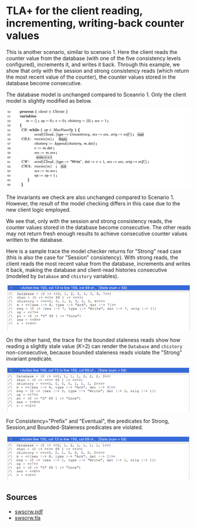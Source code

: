 # TLA+ for the client reading, incrementing, writing-back counter values

This is another scenario, similar to scenario 1. Here the client reads the counter value from the database (with one of the five consistency levels configured), increments it, and writes it back. Through this example, we show that only with the session and strong consistency reads (which return the most recent value of the counter), the counter values stored in the database become consecutive.

The database model is unchanged compared to Sceanrio 1. Only the client model is slightly modified as below.

![](1.png)

The invariants we check are also unchanged compared to Scenario 1. However, the result of the model checking differs in this case due to the new client logic employed.

We see that, only with the session and strong consistency reads, the counter values stored in the database become consecutive. The other reads may not return fresh enough results to achieve consecutive counter values written to the database.

Here is a sample trace the model checker returns for "Strong" read case (this is also the case for "Session" consistency). With strong reads, the client reads the most recent value from the database, increments and writes it back, making the database and client-read histories consecutive (modeled by `Database` and `chistory` variables).

![](2.png)

On the other hand, the trace for the bounded staleness reads show how reading a slightly stale value (_K_=2) can render the `Database` and `chistory` non-consecutive, because bounded staleness reads violate the "Strong" invariant predicate.

![](3.png)

For Consistency="Prefix" and "Eventual", the predicates for Strong, Session,and Bounded-Staleness predicates are violated.

![](4.png)

## Sources

- [swscrw.pdf](./swscrw.pdf)
- [swscrw.tla](./swscrw.tla)
